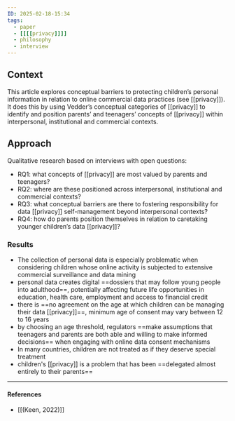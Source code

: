 ```yaml
---
ID: 2025-02-18-15:34
tags:
  - paper
  - [[[[privacy]]]]
  - philosophy
  - interview
---
```

## Context

This article explores conceptual barriers to protecting children’s personal information in relation to online commercial data practices (see [[privacy]]). It does this by using Vedder’s conceptual categories of [[privacy]] to identify and position parents’ and teenagers’ concepts of [[privacy]] within interpersonal, institutional and commercial contexts.

## Approach

Qualitative research based on interviews with open questions:
- RQ1: what concepts of [[privacy]] are most valued by parents and teenagers?
- RQ2: where are these positioned across interpersonal, institutional and commercial contexts?
- RQ3: what conceptual barriers are there to fostering responsibility for data [[privacy]] self-management beyond interpersonal contexts?
- RQ4: how do parents position themselves in relation to caretaking younger children’s data [[privacy]]?

### Results

- The collection of personal data is especially problematic when considering children whose online activity is subjected to extensive commercial surveillance and data mining 
- personal data creates digital ==dossiers that may follow young people into adulthood==, potentially affecting future life opportunities in education, health care, employment and access to financial credit 
- there is ==no agreement on the age at which children can be managing their data [[privacy]]==, minimum age of consent may vary between 12 to 16 years
- by choosing an age threshold, regulators ==make assumptions that teenagers and parents are both able and willing to make informed decisions== when engaging with online data consent mechanisms
- In many countries, children are not treated as if they deserve special treatment
- children's [[privacy]] is a problem that has been ==delegated almost entirely to their parents==


---
#### References
- [[(Keen, 2022)]]
